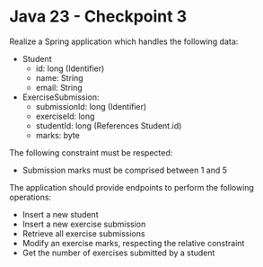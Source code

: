 # Java 23 - Checkpoint 3
Realize a Spring application which handles the following data:
- Student
  - id: long (Identifier)
  - name: String
  - email: String
- ExerciseSubmission:
  - submissionId: long (Identifier) 
  - exerciseId: long
  - studentId: long (References Student.id)
  - marks: byte
  
The following constraint must be respected:
- Submission marks must be comprised between 1 and 5

The application should provide endpoints to perform the following operations:
- Insert a new student
- Insert a new exercise submission
- Retrieve all exercise submissions
- Modify an exercise marks, respecting the relative constraint
- Get the number of exercises submitted by a student

